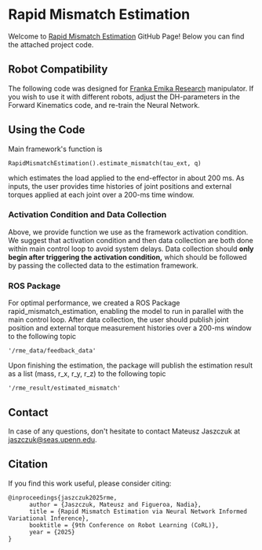 # Rapid Mismatch Estimation
Welcome to [Rapid Mismatch Estimation](https://mateusz-jaszczuk.github.io/rme/) GitHub Page! Below you can find the attached project code.

## Robot Compatibility
The following code was designed for [Franka Emika Research](https://www.franka.de/) manipulator. If you wish to use it with different robots, adjust the DH-parameters in the Forward Kinematics code, and re-train the Neural Network.

## Using the Code
Main framework's function is 
<pre><code>RapidMismatchEstimation().estimate_mismatch(tau_ext, q)</code></pre>
which estimates the load applied to the end-effector in about 200 ms. As inputs, the user provides time histories of joint positions and external torques applied at each joint over a 200-ms time window.

### Activation Condition and Data Collection
Above, we provide function we use as the framework activation condition. We suggest that activation condition and then data collection are both done within main control loop to avoid system delays. Data collection should **only begin after triggering the activation condition,** which should be followed by passing the collected data to the estimation framework.

### ROS Package
For optimal performance, we created a ROS Package rapid_mismatch_estimation, enabling the model to run in parallel with the main control loop. After data collection, the user should publish joint position and external torque measurement histories over a 200-ms window to the following topic
<pre><code>'/rme_data/feedback_data'</code></pre>
Upon finishing the estimation, the package will publish the estimation result as a list (mass, r_x, r_y, r_z) to the following topic
<pre><code>'/rme_result/estimated_mismatch'</code></pre>

## Contact
In case of any questions, don't hesitate to contact Mateusz Jaszczuk at [jaszczuk@seas.upenn.edu](mailto:jaszczuk@seas.upenn.edu).

## Citation
If you find this work useful, please consider citing:
<pre><code>@inproceedings{jaszczuk2025rme,
      author = {Jaszczuk, Mateusz and Figueroa, Nadia},
      title = {Rapid Mismatch Estimation via Neural Network Informed Variational Inference},
      booktitle = {9th Conference on Robot Learning (CoRL)},
      year = {2025}
}</code></pre>